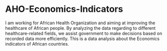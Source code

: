 # AHO-Economics-Indicators
I am working for African Health Organization and aiming at improving the healthcare of African people. By analyzing the data regarding to different healthcare-related fields, we assist government to make decisions based on recorded data more efficiently. This is a data analysis about the Economics indicators of African countries. 
